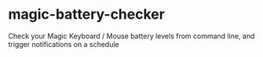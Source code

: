 # magic-battery-checker
Check your Magic Keyboard / Mouse battery levels from command line, and trigger notifications on a schedule
